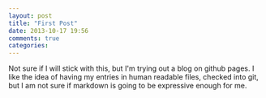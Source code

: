 ```yaml
---
layout: post
title: "First Post"
date: 2013-10-17 19:56
comments: true
categories: 
---
```

Not sure if I will stick with this, but I'm trying out a blog on github pages.  I like the idea of having my entries in human readable files, checked into git, but I am not sure if markdown is going to be expressive enough for me.
